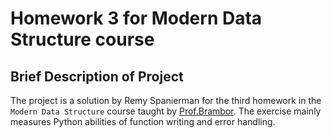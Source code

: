 # Homework 3 for Modern Data Structure course

## Brief Description of Project

The project is a solution by Remy Spanierman for the third homework in the `Modern Data Structure` course taught by [Prof.Brambor](http://thomas.brambor.com). The exercise mainly measures Python abilities of function writing and error handling.
